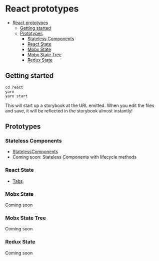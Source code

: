# React prototypes

- [React prototypes](#react-prototypes)
  - [Getting started](#getting-started)
  - [Prototypes](#prototypes)
    - [Stateless Components](#stateless-components)
    - [React State](#react-state)
    - [Mobx State](#mobx-state)
    - [Mobx State Tree](#mobx-state-tree)
    - [Redux State](#redux-state)

## Getting started

```
cd react
yarn
yarn start
```

This will start up a storybook at the URL emitted. When you edit the files and save, it will be reflected in the storybook almost instantly!

## Prototypes

### Stateless Components

- [StatelessComponents](./src/statelessComponents/StatelessComponents.tsx)
- Coming soon: Stateless Components with lifecycle methods

### React State

- [Tabs](./src/reactState/Tabs.tsx)

### Mobx State

Coming soon

### Mobx State Tree

Coming soon

### Redux State

Coming soon
